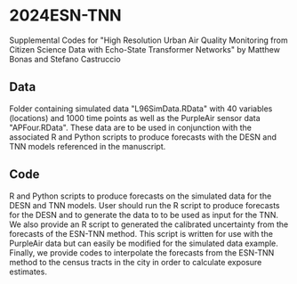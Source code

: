 # 2024ESN-TNN
Supplemental Codes for "High Resolution Urban Air Quality Monitoring from Citizen Science Data with Echo-State Transformer Networks" by Matthew Bonas and Stefano Castruccio

## Data
Folder containing simulated data "L96SimData.RData" with 40 variables (locations) and 1000 time points as well as the PurpleAir sensor data "APFour.RData". These data are to be used in conjunction with the associated R and Python scripts to produce forecasts with the DESN and TNN models referenced in the manuscript. 

## Code
R and Python scripts to produce forecasts on the simulated data for the DESN and TNN models. User should run the R script to produce forecasts for the DESN and to generate the data to to be used as input for the TNN. We also provide an R script to generated the calibrated uncertainty from the forecasts of the ESN-TNN method. This script is written for use with the PurpleAir data but can easily be modified for the simulated data example. Finally, we provide codes to interpolate the forecasts from the ESN-TNN method to the census tracts in the city in order to calculate exposure estimates.
